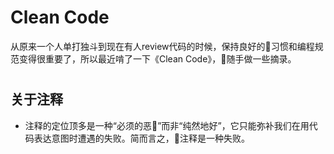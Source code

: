 # Clean Code

从原来一个人单打独斗到现在有人review代码的时候，保持良好的习惯和编程规范变得很重要了，所以最近啃了一下《Clean Code》，随手做一些摘录。

# 

## 关于注释

* 注释的定位顶多是一种“必须的恶”而非“纯然地好”，它只能弥补我们在用代码表达意图时遭遇的失败。简而言之，注释是一种失败。